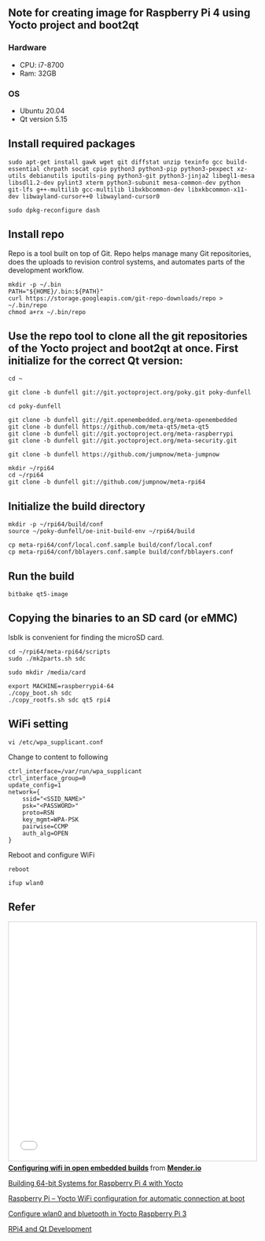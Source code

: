 ## Note for creating image for Raspberry Pi 4 using Yocto project and boot2qt 

### Hardware

- CPU: i7-8700
- Ram: 32GB

### OS

- Ubuntu 20.04
- Qt version 5.15

## Install required packages

```
sudo apt-get install gawk wget git diffstat unzip texinfo gcc build-essential chrpath socat cpio python3 python3-pip python3-pexpect xz-utils debianutils iputils-ping python3-git python3-jinja2 libegl1-mesa libsdl1.2-dev pylint3 xterm python3-subunit mesa-common-dev python git-lfs g++-multilib gcc-multilib libxkbcommon-dev libxkbcommon-x11-dev libwayland-cursor++0 libwayland-cursor0

sudo dpkg-reconfigure dash

```
## Install repo 

Repo is a tool built on top of Git. Repo helps manage many Git repositories, does the uploads to revision control systems, and automates parts of the development workflow.

```
mkdir -p ~/.bin
PATH="${HOME}/.bin:${PATH}"
curl https://storage.googleapis.com/git-repo-downloads/repo > ~/.bin/repo
chmod a+rx ~/.bin/repo
```

## Use the repo tool to clone all the git repositories of the Yocto project and boot2qt at once. First initialize for the correct Qt version:

```
cd ~

git clone -b dunfell git://git.yoctoproject.org/poky.git poky-dunfell

cd poky-dunfell

git clone -b dunfell git://git.openembedded.org/meta-openembedded
git clone -b dunfell https://github.com/meta-qt5/meta-qt5
git clone -b dunfell git://git.yoctoproject.org/meta-raspberrypi
git clone -b dunfell git://git.yoctoproject.org/meta-security.git

git clone -b dunfell https://github.com/jumpnow/meta-jumpnow

mkdir ~/rpi64
cd ~/rpi64
git clone -b dunfell git://github.com/jumpnow/meta-rpi64

```
## Initialize the build directory

```
mkdir -p ~/rpi64/build/conf
source ~/poky-dunfell/oe-init-build-env ~/rpi64/build

cp meta-rpi64/conf/local.conf.sample build/conf/local.conf
cp meta-rpi64/conf/bblayers.conf.sample build/conf/bblayers.conf

```

## Run the build

```
bitbake qt5-image

```

## Copying the binaries to an SD card (or eMMC)

lsblk is convenient for finding the microSD card.

```
cd ~/rpi64/meta-rpi64/scripts
sudo ./mk2parts.sh sdc

sudo mkdir /media/card

export MACHINE=raspberrypi4-64
./copy_boot.sh sdc
./copy_rootfs.sh sdc qt5 rpi4

```

## WiFi setting

```
vi /etc/wpa_supplicant.conf

```

Change to content to following

```
ctrl_interface=/var/run/wpa_supplicant
ctrl_interface_group=0
update_config=1
network={
    ssid="<SSID_NAME>"
    psk="<PASSWORD>"
    proto=RSN
    key_mgmt=WPA-PSK
    pairwise=CCMP
    auth_alg=OPEN
}
```

Reboot and configure WiFi

```
reboot

ifup wlan0
```

## Refer

<iframe src="//www.slideshare.net/slideshow/embed_code/key/pTvcqAtLLaPOLV" width="595" height="485" frameborder="0" marginwidth="0" marginheight="0" scrolling="no" style="border:1px solid #CCC; border-width:1px; margin-bottom:5px; max-width: 100%;" allowfullscreen> </iframe> <div style="margin-bottom:5px"> <strong> <a href="//www.slideshare.net/MenderOTA/configuring-wifi-in-open-embedded-builds" title="Configuring wifi in open embedded builds" target="_blank">Configuring wifi in open embedded builds</a> </strong> from <strong><a href="//www.slideshare.net/MenderOTA" target="_blank">Mender.io</a></strong> </div>

[Building 64-bit Systems for Raspberry Pi 4 with Yocto](https://jumpnowtek.com/rpi/Raspberry-Pi-4-64bit-Systems-with-Yocto.html)

[Raspberry Pi – Yocto WiFi configuration for automatic connection at boot](https://reiwaembedded.com/raspberry-pi-yocto-wifi-configuration-for-automatic-connection-at-boot/)

[Configure wlan0 and bluetooth in Yocto Raspberry Pi 3](https://raspinterest.wordpress.com/2017/02/28/configure-wlan0-and-bluetooth-in-yocto-raspberry-pi-3/)

[RPi4 and Qt Development](https://jumpnowtek.com/rpi/RPi4-and-Qt-Development.html)






